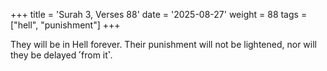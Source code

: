 +++
title = 'Surah 3, Verses 88'
date = '2025-08-27'
weight = 88
tags = ["hell", "punishment"]
+++

They will be in Hell forever. Their punishment will not be lightened, nor will they be delayed ˹from it˺.